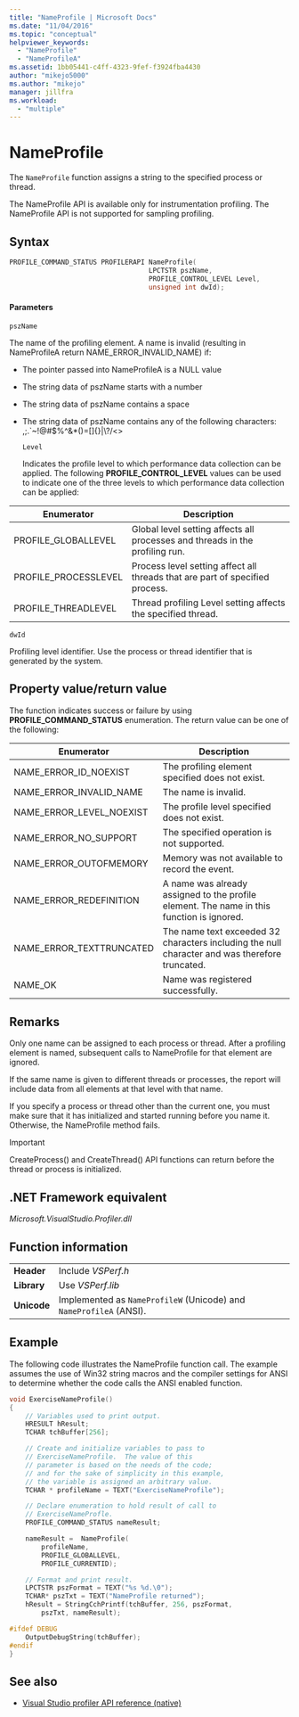 ```yaml
---
title: "NameProfile | Microsoft Docs"
ms.date: "11/04/2016"
ms.topic: "conceptual"
helpviewer_keywords:
  - "NameProfile"
  - "NameProfileA"
ms.assetid: 1bb05441-c4ff-4323-9fef-f3924fba4430
author: "mikejo5000"
ms.author: "mikejo"
manager: jillfra
ms.workload:
  - "multiple"
---
```

# NameProfile
The `NameProfile` function assigns a string to the specified process or thread.

 The NameProfile API is available only for instrumentation profiling. The NameProfile API is not supported for sampling profiling.

## Syntax

```cpp
PROFILE_COMMAND_STATUS PROFILERAPI NameProfile(
                                   LPCTSTR pszName,
                                   PROFILE_CONTROL_LEVEL Level,
                                   unsigned int dwId);
```

#### Parameters
 `pszName`

 The name of the profiling element. A name is invalid (resulting in NameProfileA return NAME_ERROR_INVALID_NAME) if:

- The pointer passed into NameProfileA is a NULL value

- The string data of pszName starts with a number

- The string data of pszName contains a space

- The string data of pszName contains any of the following characters: ,;.`~!@#$%^&*()=[]{}&#124;\\?/<>

  `Level`

  Indicates the profile level to which performance data collection can be applied. The following **PROFILE_CONTROL_LEVEL** values can be used to indicate one of the three levels to which performance data collection can be applied:

|Enumerator|Description|
|----------------|-----------------|
|PROFILE_GLOBALLEVEL|Global level setting affects all processes and threads in the profiling run.|
|PROFILE_PROCESSLEVEL|Process level setting affect all threads that are part of specified process.|
|PROFILE_THREADLEVEL|Thread profiling Level setting affects the specified thread.|

 `dwId`

 Profiling level identifier. Use the process or thread identifier that is generated by the system.

## Property value/return value
 The function indicates success or failure by using **PROFILE_COMMAND_STATUS** enumeration. The return value can be one of the following:

|Enumerator|Description|
|----------------|-----------------|
|NAME_ERROR_ID_NOEXIST|The profiling element specified does not exist.|
|NAME_ERROR_INVALID_NAME|The name is invalid.|
|NAME_ERROR_LEVEL_NOEXIST|The profile level specified does not exist.|
|NAME_ERROR_NO_SUPPORT|The specified operation is not supported.|
|NAME_ERROR_OUTOFMEMORY|Memory was not available to record the event.|
|NAME_ERROR_REDEFINITION|A name was already assigned to the profile element. The name in this function is ignored.|
|NAME_ERROR_TEXTTRUNCATED|The name text exceeded 32 characters including the null character and was therefore truncated.|
|NAME_OK|Name was registered successfully.|

## Remarks
 Only one name can be assigned to each process or thread. After a profiling element is named, subsequent calls to NameProfile for that element are ignored.

 If the same name is given to different threads or processes, the report will include data from all elements at that level with that name.

 If you specify a process or thread other than the current one, you must make sure that it has initialized and started running before you name it. Otherwise, the NameProfile method fails.

> [!IMPORTANT]
>  CreateProcess() and CreateThread() API functions can return before the thread or process is initialized.

## .NET Framework equivalent
 *Microsoft.VisualStudio.Profiler.dll*

## Function information

|||
|-|-|
|**Header**|Include *VSPerf.h*|
|**Library**|Use *VSPerf.lib*|
|**Unicode**|Implemented as `NameProfileW` (Unicode) and `NameProfileA` (ANSI).|

## Example
 The following code illustrates the NameProfile function call. The example assumes the use of Win32 string macros and the compiler settings for ANSI to determine whether the code calls the ANSI enabled function.

```cpp
void ExerciseNameProfile()
{
    // Variables used to print output.
    HRESULT hResult;
    TCHAR tchBuffer[256];

    // Create and initialize variables to pass to
    // ExerciseNameProfile.  The value of this
    // parameter is based on the needs of the code;
    // and for the sake of simplicity in this example,
    // the variable is assigned an arbitrary value.
    TCHAR * profileName = TEXT("ExerciseNameProfile");

    // Declare enumeration to hold result of call to
    // ExerciseNameProfle.
    PROFILE_COMMAND_STATUS nameResult;

    nameResult =  NameProfile(
        profileName,
        PROFILE_GLOBALLEVEL,
        PROFILE_CURRENTID);

    // Format and print result.
    LPCTSTR pszFormat = TEXT("%s %d.\0");
    TCHAR* pszTxt = TEXT("NameProfile returned");
    hResult = StringCchPrintf(tchBuffer, 256, pszFormat,
        pszTxt, nameResult);

#ifdef DEBUG
    OutputDebugString(tchBuffer);
#endif
}
```

## See also
- [Visual Studio profiler API reference (native)](../profiling/visual-studio-profiler-api-reference-native.md)